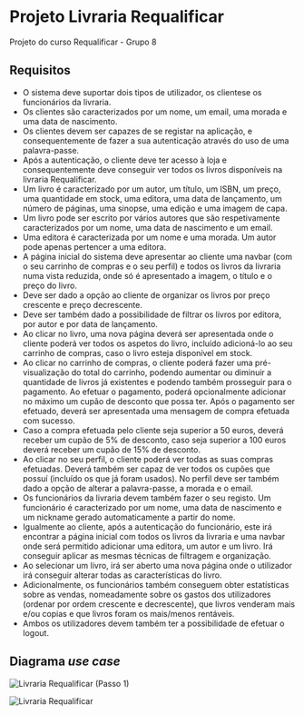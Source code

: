 # Projeto Livraria Requalificar
Projeto do curso Requalificar - Grupo 8

## Requisitos
- O sistema deve suportar dois tipos de utilizador, os clientese os funcionários da livraria.
- Os clientes são caracterizados por um nome, um email, uma morada e uma data de nascimento.
- Os clientes devem ser capazes de se registar na aplicação, e consequentemente de fazer a sua autenticação através do uso de uma palavra-passe.
- Após a autenticação, o cliente deve ter acesso à loja e consequentemente deve conseguir ver todos os livros
disponíveis na livraria Requalificar.
- Um livro é caracterizado por um autor, um título, um ISBN, um preço, uma quantidade em stock, uma editora, uma data de lançamento, um número de páginas, uma sinopse, uma edição e uma imagem de capa. 
- Um livro pode ser escrito por vários autores que são respetivamente caracterizados por um nome, uma data de nascimento e um email.
- Uma editora é caracterizada por um nome e uma morada. Um autor pode apenas pertencer a uma editora.
- A página inicial do sistema deve apresentar ao cliente uma navbar (com o seu carrinho de compras e o seu perfil) e todos os livros da livraria numa vista reduzida, onde só é apresentado a imagem, o título e o preço do livro.
- Deve ser dado a opção ao cliente de organizar os livros por preço crescente e preço decrescente.
- Deve ser também dado a possibilidade de filtrar os livros por editora, por autor e por data de lançamento.
- Ao clicar no livro, uma nova página deverá ser apresentada onde o cliente poderá ver todos os aspetos do livro, incluído adicioná-lo ao seu carrinho de compras, caso o livro esteja disponível em stock.
- Ao clicar no carrinho de compras, o cliente poderá fazer uma pré-visualização do total do carrinho, podendo aumentar ou diminuir a quantidade de livros já existentes e podendo também prosseguir para o pagamento. Ao efetuar o pagamento, poderá opcionalmente adicionar no máximo um cupão de desconto que possa ter. Após o pagamento ser efetuado, deverá ser apresentada uma mensagem de compra efetuada com sucesso. 
- Caso a compra efetuada pelo cliente seja superior a 50 euros, deverá receber um cupão de 5% de desconto, caso seja superior a 100 euros deverá receber um cupão de 15% de desconto.
- Ao clicar no seu perfil, o cliente poderá ver todas as suas compras efetuadas. Deverá também ser capaz de ver todos os cupões que possuí (incluído os que já foram usados). No perfil deve ser também dado a opção de alterar a palavra-passe, a morada e o email.
- Os funcionários da livraria devem também fazer o seu registo. Um funcionário é caracterizado por um nome, uma data de nascimento e um nickname gerado
automaticamente a partir do nome.
- Igualmente ao cliente, após a autenticação do funcionário, este irá encontrar a página inicial com todos os livros da livraria e uma navbar onde será permitido adicionar uma editora, um autor e um livro. Irá conseguir aplicar as mesmas técnicas de filtragem e organização. 
- Ao selecionar um livro, irá ser aberto uma nova página onde o utilizador irá conseguir alterar todas as características do livro.
- Adicionalmente, os funcionários também conseguem obter estatísticas sobre as vendas, nomeadamente sobre os gastos dos utilizadores (ordenar por
ordem crescente e decrescente), que livros venderam mais e/ou copias e que livros foram os mais/menos rentáveis.
- Ambos os utilizadores devem também ter a possibilidade de efetuar o logout.

## Diagrama *use case* 
![Livraria Requalificar (Passo 1)](https://user-images.githubusercontent.com/97111949/158906302-c1afd7ca-67f8-4356-83f5-6ef992690fc3.png)

![Livraria Requalificar](https://user-images.githubusercontent.com/97111949/158906706-85759758-a3c7-4b48-863d-cedf00ec0939.png)
